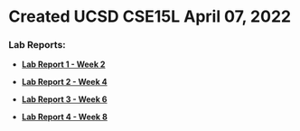 # Created UCSD CSE15L April 07, 2022

### Lab Reports:

- **[Lab Report 1 - Week 2](https://dklopstein.github.io/cse15l-lab-reports/lab-report-1-week-2.html)**

- **[Lab Report 2 - Week 4](https://dklopstein.github.io/cse15l-lab-reports/lab-report-2-week-4.html)**

- **[Lab Report 3 - Week 6](https://dklopstein.github.io/cse15l-lab-reports/lab-report-3-week-6.html)**

- **[Lab Report 4 - Week 8](https://dklopstein.github.io/cse15l-lab-reports/lab-report-4-week-8.html)**
